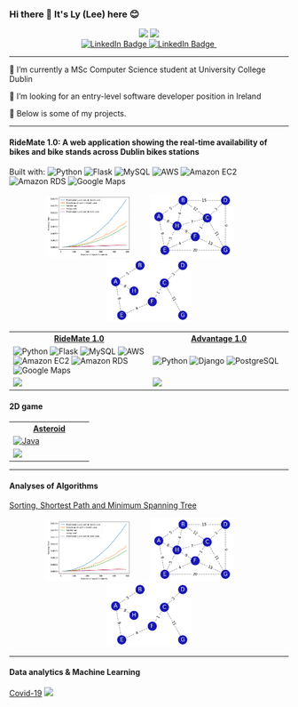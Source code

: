 ### Hi there 👋 It's Ly (Lee) here 😊

<div id="header" align="center">
  <img src="https://media.giphy.com/media/Ll22OhMLAlVDb8UQWe/giphy.gif" height="50"/>
  <img src="https://media.giphy.com/media/EOmYN5kVP3W2Lyn6dx/giphy.gif" height="50"/>
</div>

<div id="badges" align="center">
  <a href="https://www.linkedin.com/in/lymnguyen123/">
    <img src="https://img.shields.io/badge/LinkedIn-blue?style=for-the-badge&logo=linkedin&logoColor=white" height="20" alt="LinkedIn Badge"/>
  </a>
  <a href="mailto:lynm131@gmail.com">
    <img src="https://img.shields.io/badge/Gmail-red?style=for-the-badge&logo=gmail&logoColor=white" height="20" alt="LinkedIn Badge"/>
  </a>
  <img src="https://komarev.com/ghpvc/?username=minhlynguyen&style=flat-square&color=blue" height="20" alt=""/>
</div>

___
<div>
  <p>🔭 I’m currently a MSc Computer Science student at University College Dublin </p>
  <p>👯 I’m looking for an entry-level software developer position in Ireland </p>
  <p>💐 Below is some of my projects. 
</div>

---

#### RideMate 1.0: A web application showing the real-time availability of bikes and bike stands across Dublin bikes stations

<p>
Built with:  
      <img alt="Python" src="https://img.shields.io/badge/Python-3776AB?logo=python&logoColor=white&style=flat" />
      <img alt="Flask" src="https://img.shields.io/badge/Flask-000000?logo=flask&logoColor=white&style=flat" />
      <img alt="MySQL" src="https://img.shields.io/badge/MySQL-4479A1?logo=mysql&logoColor=white&style=flat" />
      <img alt="AWS" src="https://img.shields.io/badge/AWS-232F3E?logo=amazonaws&logoColor=white&style=flat" />
      <img alt="Amazon EC2" src="https://img.shields.io/badge/Amazon EC2-FF9900?logo=amazonec2&logoColor=white&style=flat" />
      <img alt="Amazon RDS" src="https://img.shields.io/badge/Amazon RDS-527FFF?logo=amazonrds&logoColor=white&style=flat" />
      <img alt="Google Maps" src="https://img.shields.io/badge/Google Maps-4285F4?logo=googlemaps&logoColor=white&style=flat" />
</p>

<p align="center">
  <img alt="Sorting algorithm" src="https://github.com/minhlynguyen/ucd-dsa-sorting-sp-mst/blob/main/findings.png"/ width="30%">
&nbsp; &nbsp; &nbsp; &nbsp;
  <img alt="Full graph" src="https://github.com/minhlynguyen/ucd-dsa-sorting-sp-mst/blob/main/shortest-path-full-graph.png" width="30%">
&nbsp; &nbsp; &nbsp; &nbsp;
  <img alt="Shortest Path" src="https://github.com/minhlynguyen/ucd-dsa-sorting-sp-mst/blob/main/shortest-path.png" width="30%">
</p>


<table>
  <tr>
    <th width=50%><a href="https://github.com/minhlynguyen/ucd-se-ridemate">RideMate 1.0</a></td>
    <th><a href="https://github.com/minhlynguyen/ucd-project-advantage">Advantage 1.0</a></td>
  </tr>
  <tr>
    <td>
      <img alt="Python" src="https://img.shields.io/badge/Python-3776AB?logo=python&logoColor=white&style=flat" />
      <img alt="Flask" src="https://img.shields.io/badge/Flask-000000?logo=flask&logoColor=white&style=flat" />
      <img alt="MySQL" src="https://img.shields.io/badge/MySQL-4479A1?logo=mysql&logoColor=white&style=flat" />
      <img alt="AWS" src="https://img.shields.io/badge/AWS-232F3E?logo=amazonaws&logoColor=white&style=flat" />
      <img alt="Amazon EC2" src="https://img.shields.io/badge/Amazon EC2-FF9900?logo=amazonec2&logoColor=white&style=flat" />
      <img alt="Amazon RDS" src="https://img.shields.io/badge/Amazon RDS-527FFF?logo=amazonrds&logoColor=white&style=flat" />
      <img alt="Google Maps" src="https://img.shields.io/badge/Google Maps-4285F4?logo=googlemaps&logoColor=white&style=flat" />
    </td>
    <td>
      <img alt="Python" src="https://img.shields.io/badge/Python-3776AB?logo=python&logoColor=white&style=flat" />
      <img alt="Django" src="https://img.shields.io/badge/Django-092E20?logo=django&logoColor=white&style=flat" />
      <img alt="PostgreSQL" src="https://img.shields.io/badge/PostgreSQL-4169E1?logo=postgresql&logoColor=white&style=flat" />
    </td>
  </tr>
  <tr>
    <td><img src="https://github.com/minhlynguyen/ucd-se-ridemate/blob/main/static/complete_ui.png" width=100%></td>
    <td><img src="https://github.com/minhlynguyen/ucd-se-ridemate/blob/main/static/five_nearest_stations.gif" width=100%></td>
  </tr>
 </table>

#### 2D game

<table>
  <tr>
    <th width=50%><a href="https://github.com/minhlynguyen/ucd-java-asteroid">Asteroid</a></td>
  </tr>
  <tr>
    <td>
      <a href="https://www.java.com/en/"><img alt="Java" src="https://www.cdnlogo.com/logos/j/22/java.svg" height=40></a>      
    </td>
  </tr>
  <tr>
    <td><img src="https://github.com/minhlynguyen/ucd-java-asteroid/blob/main/demo.gif"></td>
  </tr>
 </table>

---

#### Analyses of Algorithms

[Sorting, Shortest Path and Minimum Spanning Tree](https://github.com/minhlynguyen/ucd-dsa-sorting-sp-mst)

<p align="center">
  <img alt="Sorting algorithm" src="https://github.com/minhlynguyen/ucd-dsa-sorting-sp-mst/blob/main/findings.png"/ width="30%">
&nbsp; &nbsp; &nbsp; &nbsp;
  <img alt="Full graph" src="https://github.com/minhlynguyen/ucd-dsa-sorting-sp-mst/blob/main/shortest-path-full-graph.png" width="30%">
&nbsp; &nbsp; &nbsp; &nbsp;
  <img alt="Shortest Path" src="https://github.com/minhlynguyen/ucd-dsa-sorting-sp-mst/blob/main/shortest-path.png" width="30%">
</p>

---

#### Data analytics & Machine Learning

[Covid-19](https://github.com/minhlynguyen/ucd-da-covid-death-prediction)
<img src="https://github.com/minhlynguyen/ucd-se-ridemate/blob/main/static/complete_ui.png"/>
